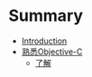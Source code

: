 # Summary

* [Introduction](README.md)
* [熟悉Objective-C](shu-xi-objective-c.md)
  * [了解](le-jie.md)




